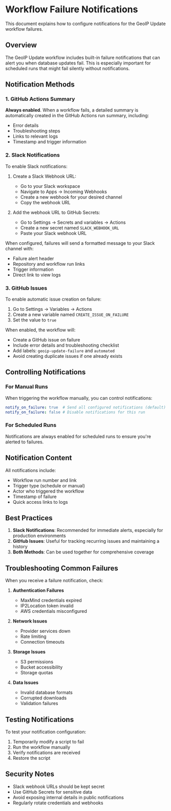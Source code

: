 # Workflow Failure Notifications

This document explains how to configure notifications for the GeoIP Update workflow failures.

## Overview

The GeoIP Update workflow includes built-in failure notifications that can alert you when database updates fail. This is especially important for scheduled runs that might fail silently without notifications.

## Notification Methods

### 1. GitHub Actions Summary

**Always enabled**. When a workflow fails, a detailed summary is automatically created in the GitHub Actions run summary, including:
- Error details
- Troubleshooting steps
- Links to relevant logs
- Timestamp and trigger information

### 2. Slack Notifications

To enable Slack notifications:

1. Create a Slack Webhook URL:
   - Go to your Slack workspace
   - Navigate to Apps → Incoming Webhooks
   - Create a new webhook for your desired channel
   - Copy the webhook URL

2. Add the webhook URL to GitHub Secrets:
   - Go to Settings → Secrets and variables → Actions
   - Create a new secret named `SLACK_WEBHOOK_URL`
   - Paste your Slack webhook URL

When configured, failures will send a formatted message to your Slack channel with:
- Failure alert header
- Repository and workflow run links
- Trigger information
- Direct link to view logs

### 3. GitHub Issues

To enable automatic issue creation on failure:

1. Go to Settings → Variables → Actions
2. Create a new variable named `CREATE_ISSUE_ON_FAILURE`
3. Set the value to `true`

When enabled, the workflow will:
- Create a GitHub issue on failure
- Include error details and troubleshooting checklist
- Add labels: `geoip-update-failure` and `automated`
- Avoid creating duplicate issues if one already exists

## Controlling Notifications

### For Manual Runs

When triggering the workflow manually, you can control notifications:

```yaml
notify_on_failure: true  # Send all configured notifications (default)
notify_on_failure: false # Disable notifications for this run
```

### For Scheduled Runs

Notifications are always enabled for scheduled runs to ensure you're alerted to failures.

## Notification Content

All notifications include:
- Workflow run number and link
- Trigger type (schedule or manual)
- Actor who triggered the workflow
- Timestamp of failure
- Quick access links to logs

## Best Practices

1. **Slack Notifications**: Recommended for immediate alerts, especially for production environments
2. **GitHub Issues**: Useful for tracking recurring issues and maintaining a history
3. **Both Methods**: Can be used together for comprehensive coverage

## Troubleshooting Common Failures

When you receive a failure notification, check:

1. **Authentication Failures**
   - MaxMind credentials expired
   - IP2Location token invalid
   - AWS credentials misconfigured

2. **Network Issues**
   - Provider services down
   - Rate limiting
   - Connection timeouts

3. **Storage Issues**
   - S3 permissions
   - Bucket accessibility
   - Storage quotas

4. **Data Issues**
   - Invalid database formats
   - Corrupted downloads
   - Validation failures

## Testing Notifications

To test your notification configuration:

1. Temporarily modify a script to fail
2. Run the workflow manually
3. Verify notifications are received
4. Restore the script

## Security Notes

- Slack webhook URLs should be kept secret
- Use GitHub Secrets for sensitive data
- Avoid exposing internal details in public notifications
- Regularly rotate credentials and webhooks